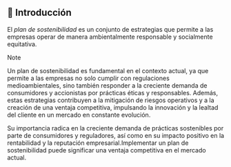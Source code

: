 ## 📑 Introducción

El *plan de sostenibilidad* es un conjunto de estrategias que permite a las empresas operar de manera ambientalmente responsable y socialmente equitativa.


> [!NOTE]
> Un plan de sostenibilidad es fundamental en el contexto actual, ya que permite a las empresas no solo cumplir con regulaciones medioambientales, sino también responder a la creciente demanda de consumidores y accionistas por prácticas éticas y responsables. Además, estas estrategias contribuyen a la mitigación de riesgos operativos y a la creación de una ventaja competitiva, impulsando la innovación y la lealtad del cliente en un mercado en constante evolución.


Su importancia radica en la creciente demanda de prácticas sostenibles por parte de consumidores y reguladores, así como en su impacto positivo en la rentabilidad y la reputación empresarial.Implementar un plan de sostenibilidad puede significar una ventaja competitiva en el mercado actual.
